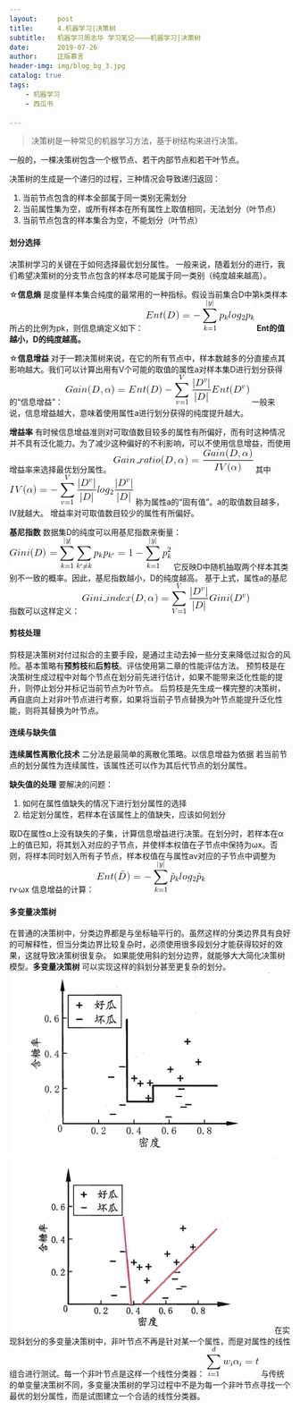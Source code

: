 ```yaml
---
layout:     post
title:      4.机器学习|决策树
subtitle:   机器学习周志华 学习笔记————机器学习|决策树
date:       2019-07-26
author:     正版慕言
header-img: img/blog_bg_3.jpg
catalog: true
tags:
    - 机器学习
    - 西瓜书

---
```


> 决策树是一种常见的机器学习方法，基于树结构来进行决策。

一般的，一棵决策树包含一个根节点、若干内部节点和若干叶节点。

决策树的生成是一个递归的过程，三种情况会导致递归返回：
1. 当前节点包含的样本全部属于同一类别无需划分
2. 当前属性集为空，或所有样本在所有属性上取值相同，无法划分（叶节点）
3. 当前节点包含的样本集合为空，不能划分（叶节点）

#### 划分选择
决策树学习的关键在于如何选择最优划分属性。
一般来说，随着划分的进行，我们希望决策树的分支节点包含的样本尽可能属于同一类别（纯度越来越高）。

☆**信息熵** 是度量样本集合纯度的最常用的一种指标。假设当前集合D中第k类样本所占的比例为pk，则信息熵定义如下：
![信息熵](/img/西瓜书-4.信息熵.gif)
**Ent的值越小，D的纯度越高。**

☆**信息增益** 对于一颗决策树来说，在它的所有节点中，样本数越多的分直接点其影响越大。我们可以计算出用有V个可能的取值的属性a对样本集D进行划分获得的“信息增益”：
![信息增益](/img/西瓜书-4.信息增益.gif)
一般来说，信息增益越大，意味着使用属性a进行划分获得的纯度提升越大。

**增益率** 有时候信息增益准则对可取值数目较多的属性有所偏好，而有时这种情况并不具有泛化能力。为了减少这种偏好的不利影响，可以不使用信息增益，而使用增益率来选择最优划分属性。
![增益率](/img/西瓜书-4.增益率.gif)
其中
![IV](/img/西瓜书-4.IV.gif)
称为属性a的“固有值”。a的取值数目越多，IV就越大。
增益率对可取值数目较少的属性有所偏好。

**基尼指数** 
数据集D的纯度可以用基尼指数来衡量：
![基尼指数](/img/西瓜书-4.基尼指数.gif)
它反映D中随机抽取两个样本其类别不一致的概率。因此，基尼指数越小，D的纯度越高。
基于上式，属性a的基尼指数可以这样定义：
![属性a的基尼指数](/img/西瓜书-4.属性a的基尼指数.gif)

#### 剪枝处理
剪枝是决策树对付过拟合的主要手段，是通过主动去掉一些分支来降低过拟合的风险。基本策略有**预剪枝**和**后剪枝**。评估使用第二章的性能评估方法。
预剪枝是在决策树生成过程中对每个节点在划分前先进行估计，如果不能带来泛化性能的提升，则停止划分并标记当前节点为叶节点。
后剪枝是先生成一棵完整的决策树，再自底向上对非叶节点进行考察，如果将当前子节点替换为叶节点能提升泛化性能，则将其替换为叶节点。

#### 连续与缺失值
**连续属性离散化技术**
二分法是最简单的离散化策略。以信息增益为依据
若当前节点的划分属性为连续属性，该属性还可以作为其后代节点的划分属性。

**缺失值的处理**
要解决的问题：
1. 如何在属性值缺失的情况下进行划分属性的选择
2. 给定划分属性，若样本在该属性上的值缺失，应该如何划分

取D在属性α上没有缺失的子集，计算信息增益进行决策。在划分时，若样本在α上的值已知，将其划入对应的子节点，并使样本权值在子节点中保持为ωx。否则，将样本同时划入所有子节点，样本权值在与属性av对应的子节点中调整为rv·ωx
信息增益的计算：
![属性值有缺失时的信息增益](/img/西瓜书-4.缺失值_信息增益.gif)

#### 多变量决策树
在普通的决策树中，分类边界都是与坐标轴平行的。虽然这样的分类边界具有良好的可解释性，但当分类边界比较复杂时，必须使用很多段划分才能获得较好的效果，这就导致决策树很复杂。
如果能使用斜的划分边界，就能够大大简化决策树模型。**多变量决策树** 可以实现这样的斜划分甚至更复杂的划分。
![单变量决策树的分类边界](/img/西瓜书-4.单变量决策树的分类边界.png)
![多变量决策树的分类边界](/img/西瓜书-4.多变量决策树的分类边界.png)
在实现斜划分的多变量决策树中，非叶节点不再是针对某一个属性，而是对属性的线性组合进行测试。每一个非叶节点是这样一个线性分类器：
![多变量决策树的线性分类器](/img/西瓜书-4.多变量决策树的线性分类器.gif)
与传统的单变量决策树不同，多变量决策树的学习过程中不是为每一个非叶节点寻找一个最优的划分属性，而是试图建立一个合适的线性分类器。